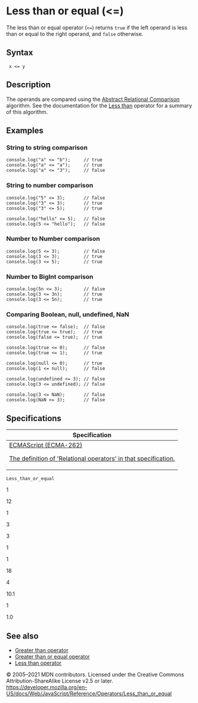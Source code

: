 # Less than or equal (&lt;=)

The less than or equal operator (`<=`) returns `true` if the left operand is less than or equal to the right operand, and `false` otherwise.

## Syntax

     x <= y

## Description

The operands are compared using the [Abstract Relational Comparison](https://tc39.es/ecma262/#sec-abstract-relational-comparison) algorithm. See the documentation for the [Less than](less_than) operator for a summary of this algorithm.

## Examples

### String to string comparison

    console.log("a" <= "b");     // true
    console.log("a" <= "a");     // true
    console.log("a" <= "3");     // false

### String to number comparison

    console.log("5" <= 3);       // false
    console.log("3" <= 3);       // true
    console.log("3" <= 5);       // true

    console.log("hello" <= 5);   // false
    console.log(5 <= "hello");   // false

### Number to Number comparison

    console.log(5 <= 3);         // false
    console.log(3 <= 3);         // true
    console.log(3 <= 5);         // true

### Number to BigInt comparison

    console.log(5n <= 3);        // false
    console.log(3 <= 3n);        // true
    console.log(3 <= 5n);        // true

### Comparing Boolean, null, undefined, NaN

    console.log(true <= false);  // false
    console.log(true <= true);   // true
    console.log(false <= true);  // true

    console.log(true <= 0);      // false
    console.log(true <= 1);      // true

    console.log(null <= 0);      // true
    console.log(1 <= null);      // false

    console.log(undefined <= 3); // false
    console.log(3 <= undefined); // false

    console.log(3 <= NaN);       // false
    console.log(NaN <= 3);       // false

## Specifications

<table>
<thead>
<tr class="header">
<th>Specification</th>
</tr>
</thead>
<tbody>
<tr class="odd">
<td>
<a href="https://tc39.es/ecma262/#sec-relational-operators">ECMAScript (ECMA-262)
<br/>

<span class="small">The definition of 'Relational operators' in that specification.</span>
</a>
</td>
</tr>
</tbody>
</table>

`Less_than_or_equal`

1

12

1

3

3

1

1

18

4

10.1

1

1.0

## See also

-   [Greater than operator](greater_than)
-   [Greater than or equal operator](greater_than_or_equal)
-   [Less than operator](less_than)

© 2005–2021 MDN contributors.
Licensed under the Creative Commons Attribution-ShareAlike License v2.5 or later.
<a href="https://developer.mozilla.org/en-US/docs/Web/JavaScript/Reference/Operators/Less_than_or_equal" class="_attribution-link">https://developer.mozilla.org/en-US/docs/Web/JavaScript/Reference/Operators/Less_than_or_equal</a>
